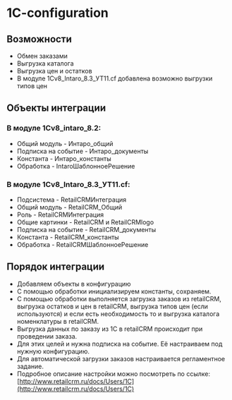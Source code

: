 # 1C-configuration

## Возможности

* Обмен заказами 
* Выгрузка каталога
* Выгрузка цен и остатков
* В модуле 1Cv8_Intaro_8.3_УТ11.cf добавлена возможно выгрузки типов цен

## Объекты интеграции

### В модуле 1Cv8_intaro_8.2: 

* Общий модуль - Интаро_общий
* Подписка на событие - Интаро_документы
* Константа - Интаро_константы
* Обработка - IntaroШаблонноеРешение


### В модуле 1Cv8_Intaro_8.3_УТ11.cf: 

* Подсистема - RetailCRMИнтеграция
* Общий модуль - RetailCRM_Общий
* Роль - RetailCRMИнтеграция
* Общие картинки - RetailCRM и RetailCRMlogo
* Подписка на событие - RetailCRM_документы
* Константа - RetailCRM_константы
* Обработка - RetailCRMШаблонноеРешение


## Порядок интеграции

* Добавляем объекты в конфигурацию
* С помощью обработки инициализируем константы, сохраняем.
* С помощью обработки выполняется загрузка заказов из retailCRM, выгрузка остатков и цен в retailCRM, выгрузка типов цен (если используются) и если есть необходимость то и выгрузка каталога номенклатуры в retailCRM.
* Выгрузка данных по заказу из 1С в retailCRM происходит при проведении заказа.
* Для этих целей и нужна подписка на событие. Её настраиваем под нужную конфигурацию.
* Для автоматической загрузки заказов настраивается регламентное задание.
* Подробное описание настройки можно посмотреть по ссылке: [http://www.retailcrm.ru/docs/Users/1C](http://www.retailcrm.ru/docs/Users/1C)